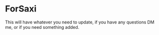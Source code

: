 # ForSaxi
This will have whatever you need to update, if you have any questions DM me, or if you need something added.
